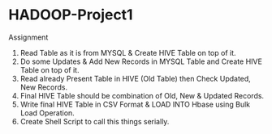 # HADOOP-Project1
Assignment

1) Read Table as it is from MYSQL & Create HIVE Table on top of it.
2) Do some Updates & Add New Records in MYSQL Table and Create HIVE Table on top of it.
3) Read already Present Table in HIVE (Old Table) then Check Updated, New Records.
4) Final HIVE Table should be combination of Old, New & Updated Records.
5) Write final HIVE Table in CSV Format & LOAD INTO Hbase using Bulk Load Operation.
6) Create Shell Script to call this things serially.
